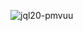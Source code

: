 
![jql20-pmvuu](https://github.com/jiruochong/processing_workshop/assets/142318719/efe7cbc8-1929-479e-8901-1398a867d397)
